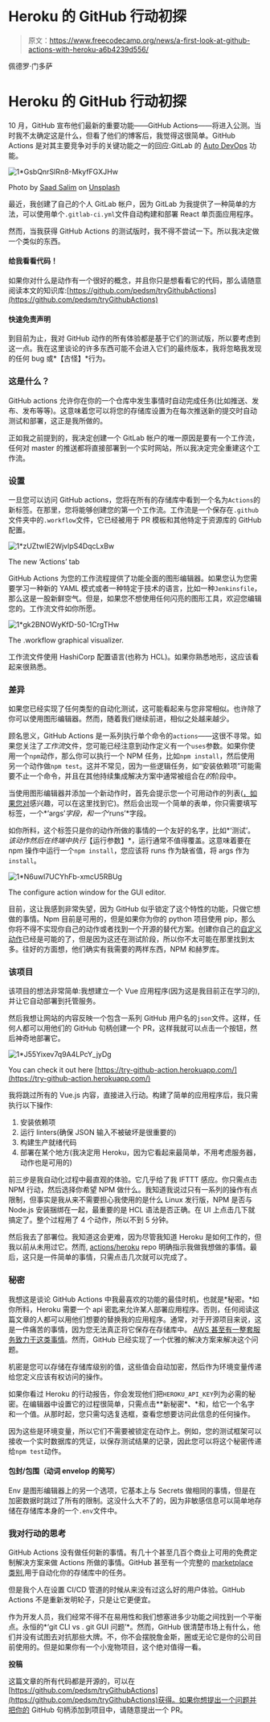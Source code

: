 # Heroku 的 GitHub 行动初探

> 原文：<https://www.freecodecamp.org/news/a-first-look-at-github-actions-with-heroku-a6b4239d556/>

佩德罗·门多萨

# Heroku 的 GitHub 行动初探

10 月，GitHub 宣布他们最新的重要功能——GitHub Actions——将进入公测。当时我不太确定这是什么，但看了他们的博客后，我觉得这很简单。GitHub Actions 是对其主要竞争对手的关键功能之一的回应:GitLab 的 [Auto DevOps](https://docs.gitlab.com/ee/topics/autodevops/) 功能。

![1*GsbQnrSIRn8-MkyfFGXJHw](img/2d219c9d79702145372dd7e928e3d08f.png)

Photo by [Saad Salim](https://unsplash.com/photos/PqRvLsjD_TU?utm_source=unsplash&utm_medium=referral&utm_content=creditCopyText) on [Unsplash](https://unsplash.com/search/photos/pipeline?utm_source=unsplash&utm_medium=referral&utm_content=creditCopyText)

最近，我创建了自己的个人 GitLab 帐户，因为 GitLab 为我提供了一种简单的方法，可以使用单个`.gitlab-ci.yml`文件自动构建和部署 React 单页面应用程序。

然而，当我获得 GitHub Actions 的测试版时，我不得不尝试一下。所以我决定做一个类似的东西。

#### 给我看看代码！

如果你对什么是动作有一个很好的概念，并且你只是想看看它的代码，那么请随意阅读本文的知识库:[https://github.com/pedsm/tryGithubActions](https://github.com/pedsm/tryGithubActions)

#### 快速免责声明

到目前为止，我对 GitHub 动作的所有体验都是基于它们的测试版，所以要考虑到这一点。我在这里谈论的许多东西可能不会进入它们的最终版本，我将忽略我发现的任何 bug 或*【古怪】*行为。

### 这是什么？

GitHub actions 允许你在你的一个仓库中发生事情时自动完成任务(比如推送、发布、发布等等)。这意味着您可以将您的存储库设置为在每次推送新的提交时自动测试和部署，这正是我所做的。

正如我之前提到的，我决定创建一个 GitLab 帐户的唯一原因是要有一个工作流，任何对 master 的推送都将直接部署到一个实时网站，所以我决定完全重建这个工作流。

### 设置

一旦您可以访问 GitHub actions，您将在所有的存储库中看到一个名为`Actions`的新标签。在那里，您将能够创建您的第一个工作流。工作流是一个保存在`.github`文件夹中的`.workflow`文件，它已经被用于 PR 模板和其他特定于资源库的 GitHub 配置。

![1*zUZtwIE2WjvlpS4DqcLxBw](img/804befc8cef70545861b81d8ae36f2fc.png)

The new ‘Actions’ tab

GitHub Actions 为您的工作流程提供了功能全面的图形编辑器。如果您认为您需要学习一种新的 YAML 模式或者一种特定于技术的语言，比如一种`Jenkinsfile`，那么这是一股新鲜空气。但是，如果您不想使用任何闪亮的图形工具，欢迎您编辑您的。工作流文件如你所愿。

![1*gk2BNOWyKfD-50-1CrgTHw](img/0caa60344fd9d5b45615b3cda4282ca5.png)

The .workflow graphical visualizer.

工作流文件使用 HashiCorp 配置语言(也称为 HCL)。如果你熟悉地形，这应该看起来很熟悉。

### 差异

如果您已经实现了任何类型的自动化测试，这可能看起来与您非常相似。也许除了你可以使用图形编辑器。然而，随着我们继续前进，相似之处越来越少。

顾名思义，GitHub Actions 是一系列执行单个命令的`actions`——这很不寻常。如果您关注了*工作流*文件，您可能已经注意到动作定义有一个`uses`参数。如果你使用一个`npm`动作，那么你可以执行一个 NPM 任务，比如`npm install`，然后使用另一个动作做`npm test`。这并不常见，因为一些逻辑任务，如“安装依赖项”可能需要不止一个命令，并且在其他持续集成解决方案中通常被组合在*的*阶段中。

当使用图形编辑器并添加一个新动作时，首先会提示您一个可用动作的列表([，如果您对](https://github.com/actions)感兴趣，可以在这里找到它)。然后会出现一个简单的表单，你只需要填写标签，一个*‘args’*字段，和一个*‘runs’*字段。

如你所料，这个标签只是你的动作所做的事情的一个友好的名字，比如*‘测试’。*该动作然后在终端中执行*【运行参数】*，运行通常不值得覆盖。这意味着要在 npm 操作中运行一个`npm install`，您应该将 runs 作为缺省值，将 args 作为`install`。

![1*N6uwl7UCYhFb-xmcU5RBUg](img/c22ee73e92bceee550a5b70dd4c3e951.png)

The configure action window for the GUI editor.

目前，这让我感到非常失望，因为 GitHub 似乎锁定了这个特性的功能，只做它想做的事情。Npm 目前是可用的，但是如果你为你的 python 项目使用 pip，那么你将不得不实现你自己的动作或者找到一个开源的替代方案。创建你自己的[自定义动作](https://developer.github.com/actions/creating-github-actions/creating-a-new-action/)已经是可能的了，但是因为这还在测试阶段，所以你不太可能在那里找到太多。往好的方面想，他们确实有我需要的两样东西，NPM 和赫罗库。

### 该项目

该项目的想法非常简单:我想建立一个 Vue 应用程序(因为这是我目前正在学习的),并让它自动部署到托管服务。

然后我想让网站的内容反映一个包含一系列 GitHub 用户名的`json`文件。这样，任何人都可以用他们的 GitHub 句柄创建一个 PR，这样我就可以点击一个按钮，然后神奇地部署它。

![1*J55Yixev7q9A4LPcY_jyDg](img/e34bc882b95903c89fc4ec3090f907a4.png)

You can check it out here [https://try-github-action.herokuapp.com/](https://try-github-action.herokuapp.com/)

我将跳过所有的 Vue.js 内容，直接进入行动。构建了简单的应用程序后，我只需执行以下操作:

1.  安装依赖项
2.  运行 linters(确保 JSON 输入不被破坏是很重要的)
3.  构建生产就绪代码
4.  部署在某个地方(我决定用 Heroku，因为它看起来最简单，不用考虑服务器，动作也是可用的)

前三步是我自动化过程中最直观的体验。它几乎给了我 IFTTT 感应。你只需点击 NPM 行动，然后选择你希望 NPM 做什么。我知道我说过只有一系列的操作有点限制，但事实是我从来不需要担心我使用的是什么 Linux 发行版，NPM 是否与 Node.js 安装捆绑在一起，最重要的是 HCL 语法是否正确。在 UI 上点击几下就搞定了。整个过程用了 4 个动作，所以不到 5 分钟。

然后我去了部署位。我知道这会更难，因为尽管我知道 Heroku 是如何工作的，但我以前从未用过它。然而, [actions/heroku](https://github.com/actions/heroku#github-deployer-for-heroku) repo 明确指示我做我想做的事情。最后，这只是一件简单的事情，只需点击几次就可以完成了。

### 秘密

我想这是谈论 GitHub Actions 中我最喜欢的功能的最佳时机，也就是*秘密。*如你所料，Heroku 需要一个 api 密匙来允许某人部署应用程序。否则，任何阅读这篇文章的人都可以用他们想要的替换我的应用程序。通常，对于开源项目来说，这是一件痛苦的事情，因为您无法真正将它保存在存储库中。 [AWS 甚至有一整套服务致力于这类事情](https://aws.amazon.com/secrets-manager/)。然而，GitHub 已经实现了一个优雅的解决方案来解决这个问题。

机密是您可以存储在存储库级别的值，这些值会自动加密，然后作为环境变量传递给您定义应该有权访问的操作。

如果你看过 Heroku 的行动报告，你会发现他们把`HEROKU_API_KEY`列为必需的秘密。在编辑器中设置它的过程很简单，只需点击**新秘密*、*和，给它一个名字和一个值。从那时起，您只需勾选复选框，查看您想要访问此信息的任何操作。

因为这些是环境变量，所以它们不需要被锁定在动作上。例如，您的测试框架可以接收一个实时数据库的凭证，以保存测试结果的记录，因此您可以将这个秘密传递给`npm test`动作。

#### 包封/包围（动词 envelop 的简写）

Env 是图形编辑器上的另一个选项，它基本上与 Secrets 做相同的事情，但是在加密数据时跳过了所有的限制。这没什么大不了的，因为非敏感信息可以简单地存储在存储库本身的一个`.env`文件中。

### 我对行动的思考

GitHub Actions 没有做任何新的事情。有几十个甚至几百个商业上可用的免费定制解决方案来做 Actions 所做的事情。GitHub 甚至有一个完整的 [marketplace 类别](https://github.com/marketplace/category/continuous-integration),用于自动化你的存储库中的任务。

但是我个人在设置 CI/CD 管道的时候从来没有过这么好的用户体验。GitHub Actions 不是重新发明轮子，只是让它更便宜。

作为开发人员，我们经常不得不在易用性和我们想塞进多少功能之间找到一个平衡点。永恒的*‘git CLI vs . git GUI 问题’*。然而，GitHub 很清楚市场上有什么，他们并没有试图去对抗那些大牌。不，你不会摆脱詹金斯，圈或无论它是你的公司目前使用的。但是如果你有一个小宠物项目，这个绝对值得一看。

**投稿**

这篇文章的所有代码都是开源的，可以在[https://github.com/pedsm/tryGithubActions](https://github.com/pedsm/tryGithubActions)获得。如果你想提出一个问题并把你的 GitHub 句柄添加到项目中，请随意提出一个 PR。